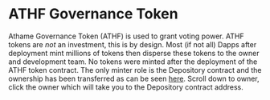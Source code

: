 # ATHF Governance Token

Athame Governance Token (ATHF) is used to grant voting power. ATHF tokens are _not_ an investment, this is by design.  Most (if not all) Dapps after deployment mint millions of tokens then disperse these tokens to the owner and development team.   No tokens were minted after the deployment of the ATHF token contract.  The only minter role is the Depository contract and the ownership has been transferred as can be seen [here](https://snowtrace.io/address/0x0f707bb0e254868896aea49a3b50fd1ff3252480#readContract).  Scroll down to owner, click the owner which will take you to the Depository contract address.
